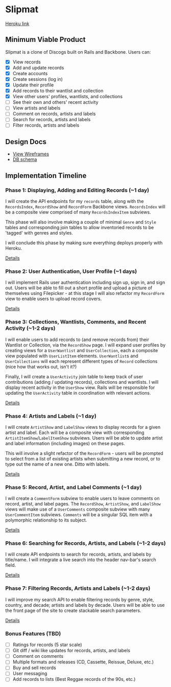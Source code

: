 # Slipmat

[Heroku link][heroku]

[heroku]: http://slipmat.herokuapp.com

## Minimum Viable Product
Slipmat is a clone of Discogs built on Rails and Backbone. Users can:

- [X] View records
- [X] Add and update records
- [X] Create accounts
- [X] Create sessions (log in)
- [X] Update their profile
- [X] Add records to their wantlist and collection
- [X] View other users' profiles, wantlists, and collections
- [ ] See their own and others' recent activity
- [ ] View artists and labels
- [ ] Comment on records, artists and labels
- [ ] Search for records, artists and labels
- [ ] Filter records, artists and labels

## Design Docs
* [View Wireframes][views]
* [DB schema][schema]

[views]: ./docs/views.md
[schema]: ./docs/schema.md

## Implementation Timeline

### Phase 1: Displaying, Adding and Editing Records (~1 day)
I will create the API endpoints for my `records` table, along with the
`RecordsIndex`, `RecordShow` and `RecordForm` Backbone views. `RecordsIndex`
will be a composite view comprised of many `RecordsIndexItem` subviews.

This phase will also involve making a couple of minimal `Genre` and `Style`
tables and corresponding join tables to allow inventoried records to be
'tagged' with genres and styles.

I will conclude this phase by making sure everything deploys properly with
Heroku.

[Details][phase-one]

### Phase 2: User Authentication, User Profile (~1 days)
I will implement Rails user authentication including sign up, sign in, and
sign out. Users will be able to fill out a short profile and upload a picture
of themselves using Filepicker - at this stage I will also refactor my
`RecordForm` view to enable users to upload record covers.

[Details][phase-two]

### Phase 3: Collections, Wantlists, Comments, and Recent Activity (~1-2 days)
I will enable users to add records to (and remove records from) their
Wantlist or Collection, via the `RecordShow` page. I will expand user profiles
by creating views for a `UserWantlist` and `UserCollection`, each a composite
view populated with `UserListItem` elements. `UserWantlist`s and
`UserCollections` will each represent different types of `Record` collections
(nice how that works out, isn't it?)

Finally, I will create a `UserActivity` join table to keep track of user
contributions (adding / updating records), collections and wantlists. I will
display recent activity in the `UserShow` view. Rails will be responsible for
updating the `UserActivity` table in coordination with relevant actions.

[Details][phase-three]

### Phase 4: Artists and Labels (~1 day)
I will create `ArtistShow` and `LabelShow` views to display records for a
given artist and label.  Each will be a composite view with corresponding
`ArtistItemShow`/`LabelItemShow` subviews.  Users will be able to update
artist and label information (including images) on these pages.

This will involve a slight refactor of the `RecordForm` - users will be
prompted to select from a list of existing artists when submitting a new
record, or to type out the name of a new one. Ditto with labels.

[Details][phase-four]

### Phase 5: Record, Artist, and Label Comments (~1 day)
I will create a `CommentForm` subview to enable users to leave comments on
record, artist, and label pages. The `RecordShow`, `ArtistShow`, and `LabelShow`
views will make use of a `UserComments` composite subview with many
`UserCommentItem` subviews. `Comments` will be a singular SQL item with
a polymorphic relationship to its subject.

[Details][phase-five]

### Phase 6: Searching for Records, Artists, and Labels (~1-2 days)
I will create API endpoints to search for records, artists, and labels by
title/name. I will integrate a live search into the header nav-bar's search
field.

[Details][phase-six]

### Phase 7: Filtering Records, Artists and Labels (~1-2 days)
I will improve my search API to enable filtering records by genre, style,
country, and decade; artists and labels by decade. Users will be able to use
the front page of the site to create stackable search parameters.

[Details][phase-seven]

### Bonus Features (TBD)
- [ ] Ratings for records (5 star scale)
- [ ] Git diff / wiki like updates for records, artists, and labels
- [ ] Comment on comments
- [ ] Multiple formats and releases (CD, Cassette, Reissue, Deluxe, etc.)
- [ ] Buy and sell records
- [ ] User messaging
- [ ] Add records to lists (Best Reggae records of the 90s, etc.)

[phase-one]: ./docs/phases/phase1.md
[phase-two]: ./docs/phases/phase2.md
[phase-three]: ./docs/phases/phase3.md
[phase-four]: ./docs/phases/phase4.md
[phase-five]: ./docs/phases/phase5.md
[phase-six]: ./docs/phases/phase6.md
[phase-seven]: ./docs/phases/phase7.md
